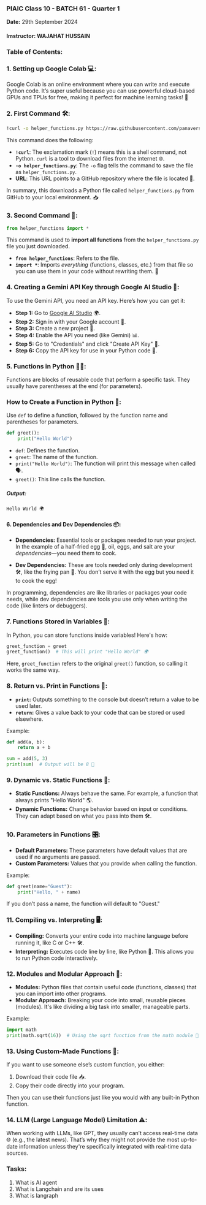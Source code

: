 ### PIAIC Class 10 - BATCH 61 - Quarter 1   
**Date:** 29th September 2024
#### Imstructor: WAJAHAT HUSSAIN

### Table of Contents:
### 1. **Setting up Google Colab** 💻:
Google Colab is an online environment where you can write and execute Python code. It’s super useful because you can use powerful cloud-based GPUs and TPUs for free, making it perfect for machine learning tasks! 🚀


### 2. **First Command** 🛠️:
```bash
!curl -o helper_functions.py https://raw.githubusercontent.com/panaversity/learn-cloud-native-modern-ai-python/main/07_natural_language_programming/02_ai_python_for_beginners/course1_basics/Lesson_9/helper_functions.py
```
This command does the following:

- **`!curl`**: The exclamation mark (`!`) means this is a shell command, not Python. `curl` is a tool to download files from the internet 🌐.
- **`-o helper_functions.py`**: The `-o` flag tells the command to save the file as `helper_functions.py`.
- **URL**: This URL points to a GitHub repository where the file is located 📂.

In summary, this downloads a Python file called `helper_functions.py` from GitHub to your local environment. 📥



### 3. **Second Command** 🧩:
```python
from helper_functions import *
```
This command is used to **import all functions** from the `helper_functions.py` file you just downloaded.

- **`from helper_functions`**: Refers to the file.
- **`import *`**: Imports *everything* (functions, classes, etc.) from that file so you can use them in your code without rewriting them. 🔄


### 4. **Creating a Gemini API Key through Google AI Studio** 🔑:
To use the Gemini API, you need an API key. Here’s how you can get it:
- **Step 1:** Go to [Google AI Studio](https://ai.google.com/studio/) 🌍.
- **Step 2:** Sign in with your Google account 🔐.
- **Step 3:** Create a new project 🚧.
- **Step 4:** Enable the API you need (like Gemini) 📊.
- **Step 5:** Go to "Credentials" and click "Create API Key" 🔑.
- **Step 6:** Copy the API key for use in your Python code 📝.


### 5. **Functions in Python** 🧑‍💻:
Functions are blocks of reusable code that perform a specific task. They usually have parentheses at the end (for parameters).

### **How to Create a Function in Python** 📝:
Use `def` to define a function, followed by the function name and parentheses for parameters.

```python
def greet():
    print("Hello World")
```

- `def`: Defines the function.
- `greet`: The name of the function.
- `print("Hello World")`: The function will print this message when called 🗣️.
- `greet()`: This line calls the function.

##### **Output**:
```
Hello World 🌍
```


#### 6. **Dependencies and Dev Dependencies** 📦:
- **Dependencies:** Essential tools or packages needed to run your project. In the example of a half-fried egg 🍳, oil, eggs, and salt are your *dependencies*—you need them to cook.
  
- **Dev Dependencies:** These are tools needed only during development 🛠️, like the frying pan 🥘. You don’t serve it with the egg but you need it to cook the egg!

In programming, dependencies are like libraries or packages your code needs, while dev dependencies are tools you use only when writing the code (like linters or debuggers).


### 7. **Functions Stored in Variables** 📂:
In Python, you can store functions inside variables! Here's how:

```python
greet_function = greet
greet_function()  # This will print "Hello World" 🌍
```

Here, `greet_function` refers to the original `greet()` function, so calling it works the same way.

### 8. **Return vs. Print in Functions** 🔄:
- **`print`:** Outputs something to the console but doesn’t return a value to be used later.
- **`return`:** Gives a value back to your code that can be stored or used elsewhere.

Example:
```python
def add(a, b):
    return a + b

sum = add(5, 3)
print(sum)  # Output will be 8 🎯
```


### 9. **Dynamic vs. Static Functions** 🧠:
- **Static Functions:** Always behave the same. For example, a function that always prints "Hello World" 🌎.
- **Dynamic Functions:** Change behavior based on input or conditions. They can adapt based on what you pass into them 🛠️.


### 10. **Parameters in Functions** 🎛️:
- **Default Parameters:** These parameters have default values that are used if no arguments are passed.
- **Custom Parameters:** Values that you provide when calling the function.

Example:
```python
def greet(name="Guest"):
    print("Hello, " + name)
```
If you don’t pass a name, the function will default to "Guest."

### 11. **Compiling vs. Interpreting** 🖥️:
- **Compiling:** Converts your entire code into machine language before running it, like C or C++ 🛠️.
- **Interpreting:** Executes code line by line, like Python 🐍. This allows you to run Python code interactively.


### 12. **Modules and Modular Approach** 🧩:
- **Modules:** Python files that contain useful code (functions, classes) that you can import into other programs.
- **Modular Approach:** Breaking your code into small, reusable pieces (modules). It's like dividing a big task into smaller, manageable parts.

Example:
```python
import math
print(math.sqrt(16))  # Using the sqrt function from the math module 📐
```

### 13. **Using Custom-Made Functions** 📜:
If you want to use someone else’s custom function, you either:
1. Download their code file 📥.
2. Copy their code directly into your program.

Then you can use their functions just like you would with any built-in Python function.

### 14. **LLM (Large Language Model) Limitation** ⚠️:
When working with LLMs, like GPT, they usually can’t access real-time data 🌐 (e.g., the latest news). That’s why they might not provide the most up-to-date information unless they're specifically integrated with real-time data sources.

### Tasks: 
1. What is AI agent
2. What is Langchain and are its uses
3. What is langraph

